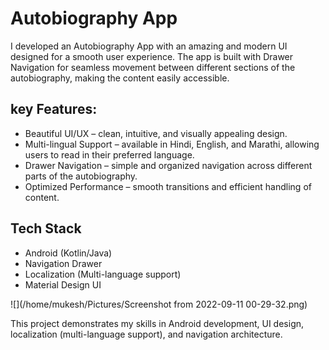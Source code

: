  # Autobiography App

I developed an Autobiography App with an amazing and modern UI designed for a smooth user experience. The app is built with Drawer Navigation for seamless movement between different sections of the autobiography, making the content easily accessible.

## key Features:
* Beautiful UI/UX – clean, intuitive, and visually appealing design.
* Multi-lingual Support – available in Hindi, English, and Marathi, allowing users to read in their preferred language.
* Drawer Navigation – simple and organized navigation across different parts of the autobiography.
* Optimized Performance – smooth transitions and efficient handling of content.

## Tech Stack

* Android (Kotlin/Java)
* Navigation Drawer
* Localization (Multi-language support)
* Material Design UI

![](/home/mukesh/Pictures/Screenshot from 2022-09-11 00-29-32.png)

This project demonstrates my skills in Android development, UI design, localization (multi-language support), and navigation architecture.